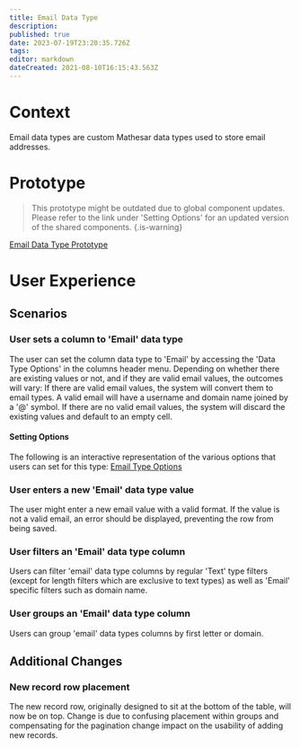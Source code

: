 ```yaml
---
title: Email Data Type
description: 
published: true
date: 2023-07-19T23:20:35.726Z
tags: 
editor: markdown
dateCreated: 2021-08-10T16:15:43.563Z
---
```


# Context
Email data types are custom Mathesar data types used to store email addresses. 

# Prototype
> This prototype might be outdated due to global component updates. Please refer to the link under 'Setting Options' for an updated version of the shared components.
{.is-warning}

[Email Data Type Prototype](https://www.figma.com/proto/Uaf1ntcldzK2U41Jhw6vS2/Mathesar-MVP?page-id=4260%3A37440&node-id=4270%3A39806&viewport=324%2C48%2C0.34&scaling=min-zoom&starting-point-node-id=4270%3A39806)

# User Experience
## Scenarios
### User sets a column to 'Email' data type
The user can set the column data type to 'Email' by accessing the 'Data Type Options' in the columns header menu.
Depending on whether there are existing values or not, and if they are valid email values, the outcomes will vary:
If there are valid email values, the system will convert them to email types. A valid email will have a username and domain name joined by a '@' symbol.
If there are no valid email values, the system will discard the existing values and default to an empty cell.

#### Setting Options
The following is an interactive representation of the various options that users can set for this type:
[Email Type Options](https://www.figma.com/proto/Uaf1ntcldzK2U41Jhw6vS2/Mathesar-MVP?page-id=4260%3A37440&node-id=4317%3A50925&viewport=324%2C48%2C0.34&scaling=min-zoom&starting-point-node-id=4270%3A39806)

### User enters a new 'Email' data type value
The user might enter a new email value with a valid format. If the value is not a valid email, an error should be displayed, preventing the row from being saved.

### User filters an 'Email' data type column
Users can filter 'email' data type columns by regular 'Text' type filters (except for length filters which are exclusive to text types) as well as 'Email' specific filters such as domain name.

### User groups an 'Email' data type column
Users can group 'email' data types columns by first letter or domain.


## Additional Changes
### New record row placement
The new record row, originally designed to sit at the bottom of the table, will now be on top. Change is due to confusing placement within groups and compensating for the pagination change impact on the usability of adding new records. 